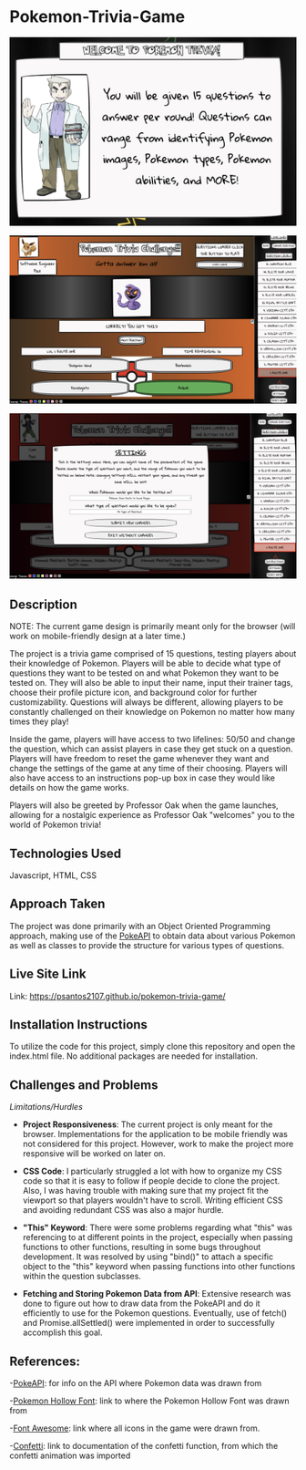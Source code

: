 # Pokemon-Trivia-Game

![Intro Screen with Professor Oak](./imgs/ProfOakGameScreenshot.png 'Professor Oak introduction screen')

![Trivia Game snapshot](./imgs/TriviaGameScreenshot.png 'Trivia Game Snapshot')

![Settings snapshot](./imgs/settingScreenshot.png 'Settings snapshot')

## Description

NOTE: The current game design is primarily meant only for the browser (will work on mobile-friendly design at a later time.)

The project is a trivia game comprised of 15 questions, testing players about their knowledge of Pokemon. Players will be able to decide what type of questions they want to be tested on and what Pokemon they want to be tested on. They will also be able to input their name, input their trainer tags, choose their profile picture icon, and background color for further customizability. Questions will always be different, allowing players to be constantly challenged on their knowledge on Pokemon no matter how many times they play!

Inside the game, players will have access to two lifelines: 50/50 and change the question, which can assist players in case they get stuck on a question. Players will have freedom to reset the game whenever they want and change the settings of the game at any time of their choosing. Players will also have access to an instructions pop-up box in case they would like details on how the game works.

Players will also be greeted by Professor Oak when the game launches, allowing for a nostalgic experience as Professor Oak "welcomes" you to the world of Pokemon trivia!

## Technologies Used

Javascript, HTML, CSS

## Approach Taken

The project was done primarily with an Object Oriented Programming approach, making use of the [PokeAPI](https://pokeapi.co/) to obtain data about various Pokemon as well as classes to provide the structure for various types of questions.

## Live Site Link

Link: https://psantos2107.github.io/pokemon-trivia-game/

## Installation Instructions

To utilize the code for this project, simply clone this repository and open the index.html file. No additional packages are needed for installation.

## Challenges and Problems

_Limitations/Hurdles_

- **Project Responsiveness**: The current project is only meant for the browser. Implementations for the application to be mobile friendly was not considered for this project. However, work to make the project more responsive will be worked on later on.

- **CSS Code**: I particularly struggled a lot with how to organize my CSS code so that it is easy to follow if people decide to clone the project. Also, I was having trouble with making sure that my project fit the viewport so that players wouldn't have to scroll. Writing efficient CSS and avoiding redundant CSS was also a major hurdle.

- **"This" Keyword**: There were some problems regarding what "this" was referencing to at different points in the project, especially when passing functions to other functions, resulting in some bugs throughout development. It was resolved by using "bind()" to attach a specific object to the "this" keyword when passing functions into other functions within the question subclasses.

- **Fetching and Storing Pokemon Data from API**: Extensive research was done to figure out how to draw data from the PokeAPI and do it efficiently to use for the Pokemon questions. Eventually, use of fetch() and Promise.allSettled() were implemented in order to successfully accomplish this goal.

## References:

-[PokeAPI](https://pokeapi.co/): for info on the API where Pokemon data was drawn from

-[Pokemon Hollow Font](https://www.cdnfonts.com/pokemon-hollow.font): link to where the Pokemon Hollow Font was drawn from

-[Font Awesome](https://fontawesome.com/): link where all icons in the game were drawn from.

-[Confetti](https://www.skypack.dev/view/canvas-confetti): link to documentation of the confetti function, from which the confetti animation was imported
